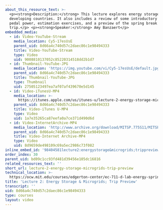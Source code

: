 ```yaml
---
about_this_resource_text: >-
  <p><strong>Description:</strong> This lecture explores energy storage needs in
  developing countries. It also includes a review of some introductory topics,
  pedal power, estimation exercises, and a preview of the spring break field
  trip.</p> <p><strong>Speaker:</strong> Amy Banzaert</p>
embedded_media:
  - id: Video-YouTube-Stream
    media_location: Cy5-17esUsE
    parent_uid: 8d66a4c740d57c2daec86c1e98494333
    title: Video-YouTube-Stream
    type: Video
    uid: 9008810137052c85220314518dd2b1d7
  - id: Thumbnail-YouTube-JPG
    media_location: 'https://img.youtube.com/vi/Cy5-17esUsE/default.jpg'
    parent_uid: 8d66a4c740d57c2daec86c1e98494333
    title: Thumbnail-YouTube-JPG
    type: Thumbnail
    uid: 27505123497ea7af07af439670e5d145
  - id: Video-iTunesU-MP4
    media_location: >-
      https://itunes.apple.com/us/itunes-u/lecture-2-energy-storage-microgrids/id591211144?i=127630220
    parent_uid: 8d66a4c740d57c2daec86c1e98494333
    title: Video-iTunes U-MP4
    type: Video
    uid: 1a7e35265ca87eefa0a7ce371d490d6d
  - id: Video-InternetArchive-MP4
    media_location: 'http://www.archive.org/download/MITSP.775S11/MITSP_775S11lec02_300k.mp4'
    parent_uid: 8d66a4c740d57c2daec86c1e98494333
    title: Video-Internet Archive-MP4
    type: Video
    uid: 8d9659de498109c69a5ec2986c73f082
inline_embed_id: '98404581lecture2:energystorage&microgrids;trippreview28770981'
order_index: 30
parent_uid: bd09c1cc93fd481d39456e105dc16816
related_resources_text: ''
short_url: lecture-2-energy-storage-microgrids-trip-preview
technical_location: >-
  https://ocw.mit.edu/courses/edgerton-center/ec-711-d-lab-energy-spring-2011/energy-storage/lecture-2-energy-storage-microgrids-trip-preview
title: 'Lecture 2: Energy Storage & Microgrids; Trip Preview'
transcript: ''
uid: 8d66a4c740d57c2daec86c1e98494333
type: courses
layout: video
---
```

